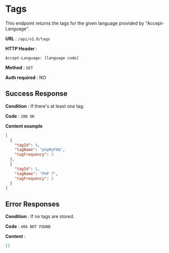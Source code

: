 # Tags

This endpoint returns the tags for the given language provided by "Accept-Language".

**URL** : `/api/v2.0/tags`

**HTTP Header** :

```
Accept-Language: [language code]
```

**Method** : `GET`

**Auth required** : NO

## Success Response

**Condition** : If there's at least one tag.

**Code** : `200 OK`

**Content example**

```json
[
  {
    "tagId": 4,
    "tagName": "phpMyFAQ",
    "tagFrequency": 3
  },
  {
    "tagId": 1,
    "tagName": "PHP 7",
    "tagFrequency": 2
  }
]
```

## Error Responses

**Condition** : If no tags are stored.

**Code** : `404 NOT FOUND`

**Content** :

```json
[]
```
